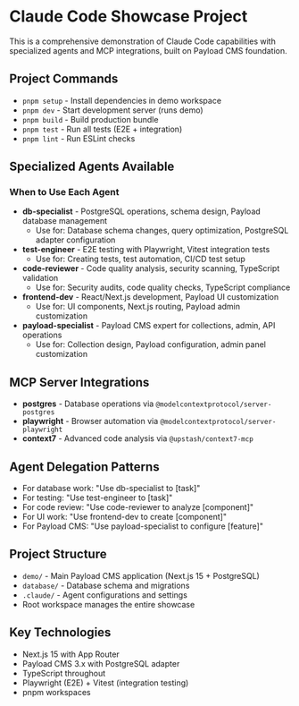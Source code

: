 # Claude Code Showcase Project

This is a comprehensive demonstration of Claude Code capabilities with specialized agents and MCP integrations, built on Payload CMS foundation.

## Project Commands

- `pnpm setup` - Install dependencies in demo workspace
- `pnpm dev` - Start development server (runs demo)
- `pnpm build` - Build production bundle
- `pnpm test` - Run all tests (E2E + integration)
- `pnpm lint` - Run ESLint checks

## Specialized Agents Available

### When to Use Each Agent

- **db-specialist** - PostgreSQL operations, schema design, Payload database management
  - Use for: Database schema changes, query optimization, PostgreSQL adapter configuration
- **test-engineer** - E2E testing with Playwright, Vitest integration tests
  - Use for: Creating tests, test automation, CI/CD test setup
- **code-reviewer** - Code quality analysis, security scanning, TypeScript validation
  - Use for: Security audits, code quality checks, TypeScript compliance
- **frontend-dev** - React/Next.js development, Payload UI customization
  - Use for: UI components, Next.js routing, Payload admin customization
- **payload-specialist** - Payload CMS expert for collections, admin, API operations
  - Use for: Collection design, Payload configuration, admin panel customization

## MCP Server Integrations

- **postgres** - Database operations via `@modelcontextprotocol/server-postgres`
- **playwright** - Browser automation via `@modelcontextprotocol/server-playwright`
- **context7** - Advanced code analysis via `@upstash/context7-mcp`

## Agent Delegation Patterns

- For database work: "Use db-specialist to [task]"
- For testing: "Use test-engineer to [task]"
- For code review: "Use code-reviewer to analyze [component]"
- For UI work: "Use frontend-dev to create [component]"
- For Payload CMS: "Use payload-specialist to configure [feature]"

## Project Structure

- `demo/` - Main Payload CMS application (Next.js 15 + PostgreSQL)
- `database/` - Database schema and migrations
- `.claude/` - Agent configurations and settings
- Root workspace manages the entire showcase

## Key Technologies

- Next.js 15 with App Router
- Payload CMS 3.x with PostgreSQL adapter
- TypeScript throughout
- Playwright (E2E) + Vitest (integration testing)
- pnpm workspaces
